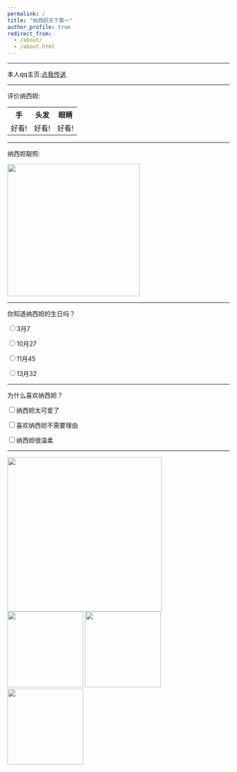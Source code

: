 ```yaml
---
permalink: /
title: "纳西妲天下第一"
author_profile: true
redirect_from: 
  - /about/
  - /about.html
---
```

<html>
  
  <head>
<link rel="stylesheet" href="/assets/css/style.css">
  </head>
  
  <body>
<hr>
<p id="cl">本人qq主页:<a 
href ="https://qm.qq.com/q/QEjb2t4e6A"
targer ="_blank">点我传送
</a></p>
<hr>
<p id="cl">评价纳西妲:</p>
<table>   
    <tr>
        <th>手</th>
        <th>头发</th>
        <th>眼睛</th>
    </tr>
    <tr>
        <td>好看!</td>
        <td>好看!</td>
        <td>好看!</td>
    </tr>
</table>
<hr>
<p id="cl">纳西妲靓照:</p>
<img src="https://i.postimg.cc/Y9v6kLK9/nxd.png"
height ="300">
<hr>
<form>
    <label id="cl">你知道纳西妲的生日吗？</label><br>
    <p id="sc"><input type="radio" name="one">3月7</p>
    <p id="sc"><input type="radio" name="one">10月27</p>
    <p id="sc"><input type="radio" name="one">11月45</p>
    <p id="sc"><input type="radio" name="one">13月32</p>
</form>
<hr>
<form>
  <label id="cl">为什么喜欢纳西妲？</label><br>
  <p id="sc"><input type="checkbox" name="cause">纳西妲太可爱了</p>
  <p id="sc"><input type="checkbox" name="cause"
>喜欢纳西妲不需要理由</p>
  <p id="sc"><input type="checkbox" name="cause"
>纳西妲很温柔</p>
</form>
<hr>
<span class="test">
  <img src="https://i.postimg.cc/9MnV56xm/Image-22103248167870.jpg" width="350"></span><br>

<span class="testt">
   <img src="https://i.postimg.cc/QtrKJ0vR/1745110279608.jpg" width="172"></span>
   
<span class="ot testtt">
  <img src="https://i.postimg.cc/d3gy1S0v/IMG-20250419-221249.jpg" width="172"></span>

<span class="ot testtt">
  <img src="https://i.postimg.cc/c483jZDJ/IMG-20250419-221259.jpg" width="172">
</span>   
  </body>
</html>
